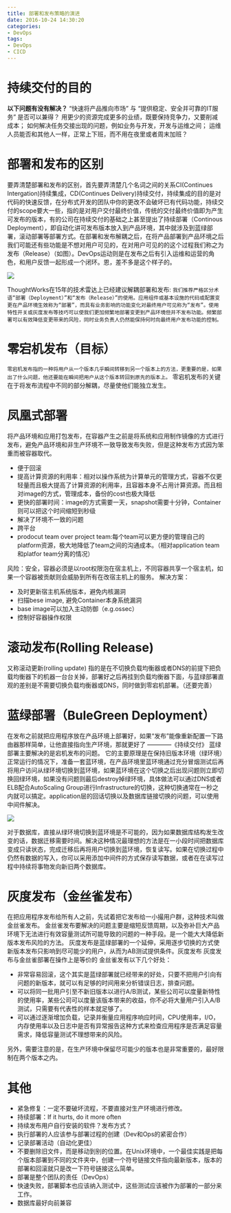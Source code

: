 ```yaml
---
title: 部署和发布策略的演进
date: 2016-10-24 14:30:20
categories:
- DevOps
tags:
- DevOps
- CICD
---
```

# 持续交付的目的
**以下问题有没有解决？**
“快速将产品推向市场” 与 “提供稳定、安全并可靠的IT服务” 是否可以兼得？
用更少的资源完成更多的业绩，既要保持竞争力，又要削减成本；
如何解决任务交接出现的问题，例如业务与开发，开发与运维之间；
运维人员能否和其他人一样，正常上下班，而不用在夜里或者周末加班？

<!--more-->
# 部署和发布的区别
要弄清楚部署和发布的区别，首先要弄清楚几个名词之间的关系CI(Continues Intergation)持续集成，CD(Continues Delivery)持续交付，持续集成的目的是对代码的快速反馈，在分布式开发的团队中你的更改不会破坏已有代码功能，持续交付的scope要大一些，指的是对用户交付最终价值，传统的交付最终价值即为产生可发布的版本，有的公司在持续交付的基础之上甚至提出了持续部署（Continous Deployment），即自动化讲可发布版本放入到产品环境，其中就涉及到蓝绿部署，滚动部署等部署方式。在部署和发布解耦之后，在将产品部署到产品环境之后我们可能还有些功能是不想对用户可见的，在对用户可见的的这个过程我们称之为发布（Release）（如图）。DevOps运动则是在发布之后有引入运维和运营的角色，和用户反馈一起形成一个闭环。恩，差不多是这个样子的。

![](https://puppet.com/sites/default/files/2016-09/puppet_continuous_diagram.gif)

ThoughtWorks在15年的技术雷达上已经建议解耦部署和发布:
```我们推荐严格区分术语“部署（Deployment）”和“发布（Release）”的使用。应用组件或基本设施的代码或配置变更在产品环境生效称为“部署”，而具有业务影响的功能变化对最终用户可见称为“发布”。使用特性开关或灰度发布等技巧可以使我们更加频繁地部署变更到产品环境但并不发布功能。频繁部署可以有效降低变更带来的风险，同时业务负责人仍然能保持何时向最终用户发布功能的控制。```

# 零宕机发布（目标）
```零宕机发布指的一种将用户从一个版本几乎瞬间转移到另一个版本上的方法，更重要的是，如果出了什么问题，他还要能在瞬间把用户从这个版本转回到原先的版本上。```
零宕机发布的关键在于将发布流程中不同的部分解耦，尽量使他们能独立发生。

# 凤凰式部署
将产品环境和应用打包发布，在容器产生之前是将系统和应用制作镜像的方式进行发布，避免产品环境和非生产环境不一致导致发布失败，但是这种发布方式因为笨重而被容器取代。

 - 便于回滚
 - 提高计算资源的利用率：相对以操作系统为计算单元的管理方式，容器不仅更轻量而且极大提高了计算资源的利用率，且容器本身不占用计算资源。而且相对image的方式，管理成本，备份的cost也极大降低
 - 更快的部署时间：image的方式需要一天，snapshot需要十分钟，Container则可以把这个时间缩短到秒级
 - 解决了环境不一致的问题
 - 跨平台
 - prodocut team over project team:每个team可以更方便的管理自己的platform资源，极大地降低了team之间的沟通成本。（相对application team和platfor team分离的情况）

风险：安全，容器必须是以root权限泡在宿主机上，不同容器共享一个宿主机，如果一个容器被贡献则会威胁到所有在改宿主机上的服务。
解决方案：

 - 及时更新宿主机系统版本，避免内核漏洞
 - 扫描bese image, 避免Container本身系统漏洞
 - base image可以加入主动防御（e.g.ossec）
 - 控制好容器操作权限

# 滚动发布(Rolling Release)
又称滚动更新(rolling update)
指的是在不切换负载均衡器或者DNS的前提下把负载均衡器下的机器一台台关掉，部署好之后再挂到负载均衡器下面，与蓝绿部署直观的差别是不需要切换负载均衡器或DNS，同时做到零宕机部署。（还要完善）

# 蓝绿部署（BuleGreen Deployment）
在发布之前就把应用程序放在产品环境上部署好，如果“发布”能像重新配置一下路由器那样简单，让他直接指向生产环境，那就更好了 ————《持续交付》
蓝绿部署主要解决的是宕机发布的问题。
它的主要原理是在保持旧版本环境（绿环境）正常运行的情况下，准备一套蓝环境，在产品环境里蓝环境通过充分冒烟测试后再将用户访问从绿环境切换到蓝环境，如果蓝环境在这个切换之后出现问题则立即切换回绿环境，如果没有问题则最后destroy掉绿环境，具体做法可以通过DNS或者ELB配合AutoScaling Group进行Infrastructure的切换，这种切换通常在一秒之内就可以搞定。application层的回话切换以及数据库链接切换的问题，可以使用中间件解决。

![](http://martinfowler.com/bliki/images/blueGreenDeployment/blue_green_deployments.png)

对于数据库，直接从绿环境切换到蓝环境是不可能的，因为如果数据库结构发生改变的话，数据迁移需要时间。解决这种情况最理想的方法是在一小段时间把数据库变成只读状态，完成迁移后再将用户切换到蓝环境，恢复读写。如果在切换过程中仍然有数据的写入，你可以采用添加中间件的方式保存读写数据，或者在在读写过程中持续将事物发向新旧两个数据库。

# 灰度发布（金丝雀发布）
在把应用程序发布给所有人之前，先试着把它发布给一小撮用户群，这种技术叫做金丝雀发布。
金丝雀发布要解决的问题主要是缩短反馈周期，以及弥补巨大产品环境下无法进行有效容量测试所可能导致的问题的一种手段。是一个能大大降低新版本发布风险的方法。
灰度发布是蓝绿部署的一个延伸，采用逐步切换的方式使新版本发布只影响到尽可能少的用户，从而为AB测试提供条件。灰度发布
灰度发布与金丝雀部署在操作上是等价的
金丝雀发有以下几个好处：

 - 非常容易回滚，这个其实是蓝绿部署就已经带来的好处，只要不把用户引向有问题的新版本，就可以有足够的时间用来分析错误日志，排查问题。
 - 可以将同一批用户引至不新旧版本以进行A/B测试，某些公司可以度量新特性的使用率，某些公司可以度量该版本带来的收益，你不必将大量用户引入A/B测试，只需要有代表性的样本就足够了。
 - 可以通过逐渐增加负载，记录并衡量应用程序响应时间，CPU使用率，I/O，内存使用率以及日志中是否有异常报告这种方式来检查应用程序是否满足容量需求，降低容量测试不理想带来的风险。

另外，需要注意的是，在生产环境中保留尽可能少的版本也是非常重要的，最好限制在两个版本之内。



# 其他

 - 紧急修复：一定不要破坏流程，不要直接对生产环境进行修改。
 - 持续部署：If it hurts, do it more often
 - 持续发布用户自行安装的软件？发布方式？
 - 执行部署的人应该参与部署过程的创建（Dev和Ops的紧密合作）
 - 记录部署活动（自动化更佳）
 - 不要删除旧文件，而是移动到别的位置。在Unix环境中，一个最佳实践是把每个版本部署到不同的文件夹中，创建一个符号链接文件指向最新版本，版本的部署和回滚就只是改一下符号链接这么简单。
 - 部署是整个团队的责任（DevOps）
 - 快速失败，部署脚本也应该纳入测试中，这些测试应该被作为部署的一部分来工作。
 - 数据库最好向前兼容

